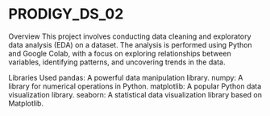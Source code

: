 # PRODIGY_DS_02

Overview
This project involves conducting data cleaning and exploratory data analysis (EDA) on a dataset. The analysis is performed using Python and Google Colab, with a focus on exploring relationships between variables, identifying patterns, and uncovering trends in the data.

Libraries Used
pandas: A powerful data manipulation library.
numpy: A library for numerical operations in Python.
matplotlib: A popular Python data visualization library.
seaborn: A statistical data visualization library based on Matplotlib.
